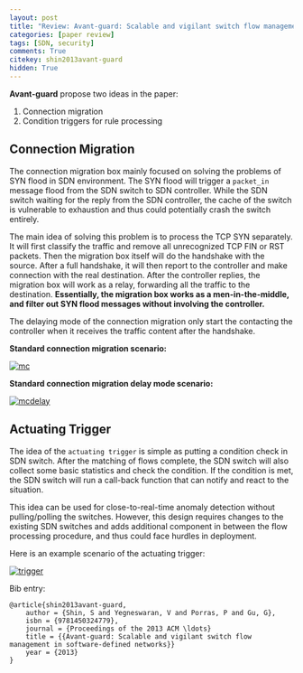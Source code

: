 ```yaml
---
layout: post
title: "Review: Avant-guard: Scalable and vigilant switch flow management in software-defined networks"
categories: [paper review]
tags: [SDN, security]
comments: True
citekey: shin2013avant-guard
hidden: True
---
```


**Avant-guard** propose two ideas in the paper:

1. Connection migration
2. Condition triggers for rule processing

## Connection Migration

The connection migration box mainly focused on solving the problems of SYN flood in SDN environment.
The SYN flood will trigger a `packet_in` message flood from the SDN switch to SDN controller.
While the SDN switch waiting for the reply from the SDN controller,
the cache of the switch is vulnerable to exhaustion and thus could potentially crash the switch entirely.

The main idea of solving this problem is to process the TCP SYN separately.
It will first classify the traffic and remove all unrecognized TCP FIN or RST packets.
Then the migration box itself will do the handshake with the source.
After a full handshake, it will then report to the controller and make connection with the real destination.
After the controller replies, the migration box will work as a relay, forwarding all the traffic to the destination.
**Essentially, the migration box works as a men-in-the-middle, and filter out SYN flood messages without involving the controller.**

The delaying mode of the connection migration only start the contacting the controller when it receives the traffic content after the handshake.

**Standard connection migration scenario:**

[![mc][mc]][mc]

[mc]:http://i.imgur.com/7cGUTxX.png

**Standard connection migration delay mode scenario:**

[![mcdelay][mcdelay]][mcdelay]

[mcdelay]:http://i.imgur.com/6npXjQe.png


## Actuating Trigger

The idea of the `actuating trigger` is simple as putting a condition check in SDN switch.
After the matching of flows complete, the SDN switch will also collect some basic statistics and check the condition.
If the condition is met, the SDN switch will run a call-back function that can notify and react to the situation.

This idea can be used for close-to-real-time anomaly detection without pulling/polling the switches. 
However, this design requires changes to the existing SDN switches and adds additional component in between the flow processing procedure, and thus could face hurdles in deployment.

Here is an example scenario of the actuating trigger:

[![trigger][trigger]][trigger]

[trigger]:http://i.imgur.com/sHEuvAa.png

Bib entry:

	@article{shin2013avant-guard,
		author = {Shin, S and Yegneswaran, V and Porras, P and Gu, G},
		isbn = {9781450324779},
		journal = {Proceedings of the 2013 ACM \ldots}
		title = {{Avant-guard: Scalable and vigilant switch flow management in software-defined networks}}
		year = {2013}
	}
